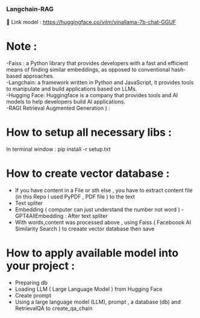### Langchain-RAG
🔗 Link model : https://huggingface.co/vilm/vinallama-7b-chat-GGUF
# Note : 
-Faiss : a Python library that provides developers with a fast and efficient means of finding similar embeddings, as opposed to conventional hash-based approaches. \
-Langchain: a framework written in Python and JavaScript, it provides tools to manipulate and build applications based on LLMs. \
-Hugging Face: Huggingface is a company that provides tools and AI models to help developers build AI applications. \
-RAG( Retrieval Augmented Generation ) :
# How to setup all necessary libs : 
In terminal window : pip install -r setup.txt

# How to create vector database :
- If you have content in a File or sth else , you have to extract content file (in this Repo I used PyPDF , PDF file ) to the text
- Text spliter
- Embedding ( computer can just understand the number not word ) - GPT4AllEmbedding : After text spliter
- With words,content was processed above , using Faiss ( Faceboook AI Similarity Search ) to creaate vector database then save

# How to apply available model into your project :
- Preparing db
- Loading LLM ( Large Language Model ) from Hugging Face
- Create prompt
- Using a large language model (LLM), prompt , a database (db) and RetrievalQA to create_qa_chain 
